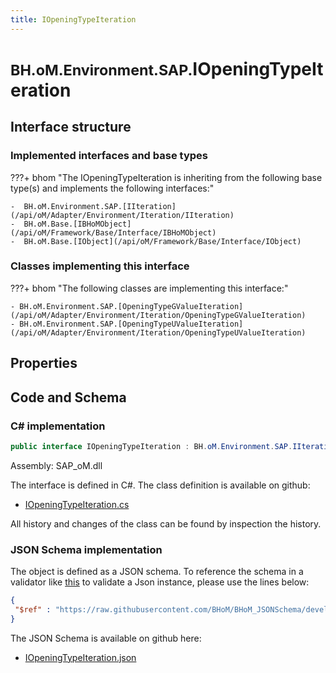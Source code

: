 ```yaml
---
title: IOpeningTypeIteration
---
```


# <small>BH.oM.Environment.SAP.</small>**IOpeningTypeIteration**



## Interface structure

### Implemented interfaces and base types

???+ bhom "The IOpeningTypeIteration is inheriting from the following base type(s) and implements the following interfaces:"

    -  BH.oM.Environment.SAP.[IIteration](/api/oM/Adapter/Environment/Iteration/IIteration)
    -  BH.oM.Base.[IBHoMObject](/api/oM/Framework/Base/Interface/IBHoMObject)
    -  BH.oM.Base.[IObject](/api/oM/Framework/Base/Interface/IObject)


### Classes implementing this interface

???+ bhom "The following classes are implementing this interface:"

    - BH.oM.Environment.SAP.[OpeningTypeGValueIteration](/api/oM/Adapter/Environment/Iteration/OpeningTypeGValueIteration)
    - BH.oM.Environment.SAP.[OpeningTypeUValueIteration](/api/oM/Adapter/Environment/Iteration/OpeningTypeUValueIteration)


## Properties

## Code and Schema

### C# implementation

``` C# title="C#"
public interface IOpeningTypeIteration : BH.oM.Environment.SAP.IIteration, BH.oM.Base.IBHoMObject, BH.oM.Base.IObject
```

Assembly: SAP_oM.dll

The interface is defined in C#. The class definition is available on github:

- [IOpeningTypeIteration.cs](https://github.com/BHoM/SAP_Toolkit/blob/develop/SAP_oM/Iteration\IOpeningTypeIteration.cs)

All history and changes of the class can be found by inspection the history.
### JSON Schema implementation

The object is defined as a JSON schema. To reference the schema in a validator like [this](https://www.jsonschemavalidator.net/) to validate a Json instance, please use the lines below:

``` json title="JSON Schema"
{
 "$ref" : "https://raw.githubusercontent.com/BHoM/BHoM_JSONSchema/develop/SAP_oM/SAP/IOpeningTypeIteration.json"
}
```

The JSON Schema is available on github here:

- [IOpeningTypeIteration.json](https://github.com/BHoM/BHoM_JSONSchema/blob/develop/SAP_oM/SAP/IOpeningTypeIteration.json)
